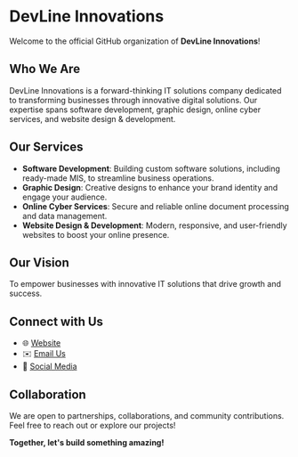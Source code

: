 # DevLine Innovations

Welcome to the official GitHub organization of **DevLine Innovations**!

## Who We Are
DevLine Innovations is a forward-thinking IT solutions company dedicated to transforming businesses through innovative digital solutions. Our expertise spans software development, graphic design, online cyber services, and website design & development.

## Our Services
- **Software Development**: Building custom software solutions, including ready-made MIS, to streamline business operations.
- **Graphic Design**: Creative designs to enhance your brand identity and engage your audience.
- **Online Cyber Services**: Secure and reliable online document processing and data management.
- **Website Design & Development**: Modern, responsive, and user-friendly websites to boost your online presence.

## Our Vision
To empower businesses with innovative IT solutions that drive growth and success.

## Connect with Us
- 🌐 [Website](http://devlineinnovations.co.ke)
- ✉️ [Email Us](mailto:info@devlineinnovations.co.ke)
- 📱 [Social Media](#)

## Collaboration
We are open to partnerships, collaborations, and community contributions. Feel free to reach out or explore our projects!

**Together, let's build something amazing!**
